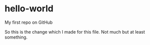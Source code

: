 # hello-world
My first repo on GitHub

So this is the change which I made for this file. Not much but at least something.
